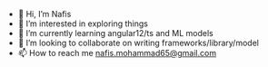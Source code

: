 - 👋 Hi, I’m Nafis
- 👀 I’m interested in exploring things
- 🌱 I’m currently learning angular12/ts and ML models
- 💞️ I’m looking to collaborate on writing frameworks/library/model
- 📫 How to reach me nafis.mohammad65@gmail.com

<!---
7nAf/7nAf is a ✨ special ✨ repository because its `README.md` (this file) appears on your GitHub profile.
You can click the Preview link to take a look at your changes.
--->
